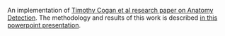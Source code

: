 An implementation of [Timothy Cogan et al research paper on Anatomy Detection](https://onedrive.live.com/?cid=ABCCEE359FD402B5&id=ABCCEE359FD402B5%21236663&parId=ABCCEE359FD402B5%21234981&o=OneUp). The methodology and results of this work is described [in this powerpoint presentation](https://1drv.ms/p/s!ArUC1J817syrgb-zcAjlJHwQzDvCaPw?e=wiPFBb).
